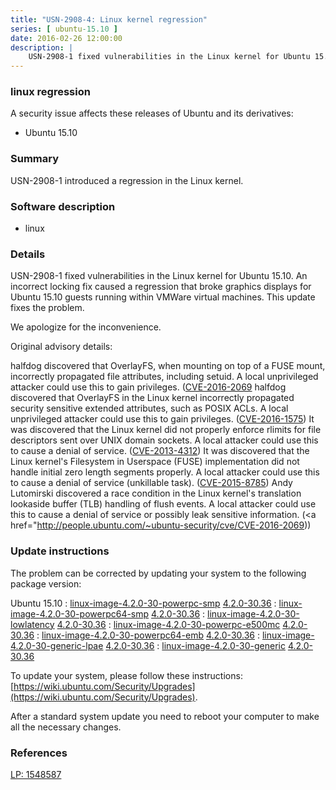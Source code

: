 ```yaml
---
title: "USN-2908-4: Linux kernel regression"
series: [ ubuntu-15.10 ]
date: 2016-02-26 12:00:00
description: |
    USN-2908-1 fixed vulnerabilities in the Linux kernel for Ubuntu 15.10. An incorrect locking fix caused a regression that broke graphics displays for Ubuntu 15.10 guests running within VMWare virtual machines. This update fixes the problem.
--- 
```

 
### linux regression

A security issue affects these releases of Ubuntu and its derivatives:

* Ubuntu 15.10

### Summary

USN-2908-1 introduced a regression in the Linux kernel. 

### Software description

* linux 

### Details

USN-2908-1 fixed vulnerabilities in the Linux kernel for Ubuntu 15.10. An incorrect locking fix caused a regression that broke graphics displays for Ubuntu 15.10 guests running within VMWare virtual machines. This update fixes the problem.

We apologize for the inconvenience.

Original advisory details:

 halfdog discovered that OverlayFS, when mounting on top of a FUSE mount, incorrectly propagated file attributes, including setuid. A local unprivileged attacker could use this to gain privileges. ([CVE-2016-2069](http://people.ubuntu.com/~ubuntu-security/cve/CVE-2016-1576">CVE-2016-1576</a>) halfdog discovered that OverlayFS in the Linux kernel incorrectly propagated security sensitive extended attributes, such as POSIX ACLs. A local unprivileged attacker could use this to gain privileges. (<a href="http://people.ubuntu.com/~ubuntu-security/cve/CVE-2016-1575">CVE-2016-1575</a>) It was discovered that the Linux kernel did not properly enforce rlimits for file descriptors sent over UNIX domain sockets. A local attacker could use this to cause a denial of service. (<a href="http://people.ubuntu.com/~ubuntu-security/cve/CVE-2013-4312">CVE-2013-4312</a>) It was discovered that the Linux kernel&#39;s Filesystem in Userspace (FUSE) implementation did not handle initial zero length segments properly. A local attacker could use this to cause a denial of service (unkillable task). (<a href="http://people.ubuntu.com/~ubuntu-security/cve/CVE-2015-8785">CVE-2015-8785</a>) Andy Lutomirski discovered a race condition in the Linux kernel&#39;s translation lookaside buffer (TLB) handling of flush events. A local attacker could use this to cause a denial of service or possibly leak sensitive information. (<a href="http://people.ubuntu.com/~ubuntu-security/cve/CVE-2016-2069)) 

### Update instructions

The problem can be corrected by updating your system to the following package version:

Ubuntu 15.10
 : [linux-image-4.2.0-30-powerpc-smp](https://launchpad.net/ubuntu/+source/linux) <span> [4.2.0-30.36](https://launchpad.net/ubuntu/+source/linux/4.2.0-30.36) </span> 
 : [linux-image-4.2.0-30-powerpc64-smp](https://launchpad.net/ubuntu/+source/linux) <span> [4.2.0-30.36](https://launchpad.net/ubuntu/+source/linux/4.2.0-30.36) </span> 
 : [linux-image-4.2.0-30-lowlatency](https://launchpad.net/ubuntu/+source/linux) <span> [4.2.0-30.36](https://launchpad.net/ubuntu/+source/linux/4.2.0-30.36) </span> 
 : [linux-image-4.2.0-30-powerpc-e500mc](https://launchpad.net/ubuntu/+source/linux) <span> [4.2.0-30.36](https://launchpad.net/ubuntu/+source/linux/4.2.0-30.36) </span> 
 : [linux-image-4.2.0-30-powerpc64-emb](https://launchpad.net/ubuntu/+source/linux) <span> [4.2.0-30.36](https://launchpad.net/ubuntu/+source/linux/4.2.0-30.36) </span> 
 : [linux-image-4.2.0-30-generic-lpae](https://launchpad.net/ubuntu/+source/linux) <span> [4.2.0-30.36](https://launchpad.net/ubuntu/+source/linux/4.2.0-30.36) </span> 
 : [linux-image-4.2.0-30-generic](https://launchpad.net/ubuntu/+source/linux) <span> [4.2.0-30.36](https://launchpad.net/ubuntu/+source/linux/4.2.0-30.36) </span> 

To update your system, please follow these instructions: [https://wiki.ubuntu.com/Security/Upgrades](https://wiki.ubuntu.com/Security/Upgrades).

After a standard system update you need to reboot your computer to make all the necessary changes. 

### References

 [LP: 1548587](https://launchpad.net/bugs/1548587)
 
